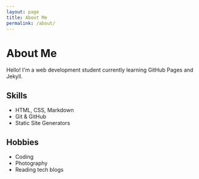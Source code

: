 ```yaml
---
layout: page
title: About Me
permalink: /about/
---
```


# About Me

Hello! I'm a web development student currently learning GitHub Pages and Jekyll.

## Skills
- HTML, CSS, Markdown
- Git & GitHub
- Static Site Generators

## Hobbies
- Coding
- Photography
- Reading tech blogs
